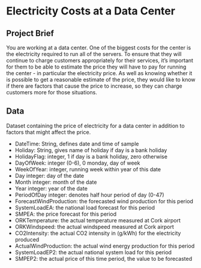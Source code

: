 # Electricity Costs at a Data Center

## Project Brief 

You are working at a data center. One of the biggest costs for the center is the electricity required to run all of the servers. To ensure that they will continue to charge customers appropriately for their services, it’s important for them to be able to estimate the price they will have to pay for running the center - in particular the electricity price. As well as knowing whether it is possible to get a reasonable estimate of the price, they would like to know if there are factors that cause the price to increase, so they can charge customers more for those situations.

## Data

Dataset containing the price of electricity for a data center in addition to factors that might affect the price.


- DateTime: String, defines date and time of sample
- Holiday: String, gives name of holiday if day is a bank holiday
- HolidayFlag: integer, 1 if day is a bank holiday, zero otherwise
- DayOfWeek: integer (0-6), 0 monday, day of week
- WeekOfYear: integer, running week within year of this date
- Day integer: day of the date
- Month integer: month of the date
- Year integer: year of the date
- PeriodOfDay integer: denotes half hour period of day (0-47)
- ForecastWindProduction: the forecasted wind production for this period
- SystemLoadEA: the national load forecast for this period
- SMPEA: the price forecast for this period
- ORKTemperature: the actual temperature measured at Cork airport
- ORKWindspeed: the actual windspeed measured at Cork airport
- CO2Intensity: the actual CO2 intensity in (g/kWh) for the electricity produced
- ActualWindProduction: the actual wind energy production for this period
- SystemLoadEP2: the actual national system load for this period
- SMPEP2: the actual price of this time period, the value to be forecasted

